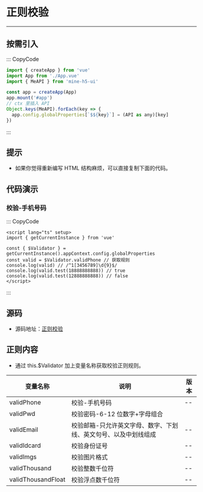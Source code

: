 # 正则校验

---

## 按需引入

::: CopyCode

```JavaScript
import { createApp } from 'vue'
import App from './App.vue'
import { MeAPI } from 'mine-h5-ui'

const app = createApp(App)
app.mount('#app')
// ctx 里插入 API
Object.keys(MeAPI).forEach(key => {
  app.config.globalProperties[`$${key}`] = (API as any)[key]
})
```

:::

## 提示

- 如果你觉得重新编写 HTML 结构麻烦，可以直接复制下面的代码。

## 代码演示

### 校验-手机号码

::: CopyCode

```Vue
<script lang="ts" setup>
import { getCurrentInstance } from 'vue'

const { $Validator } = getCurrentInstance().appContext.config.globalProperties
const valid = $Validator.validPhone // 获取规则
console.log(valid) // /^1[3456789]\d{9}$/
console.log(valid.test(18888888888)) // true
console.log(valid.test(12888888888)) // false
</script>
```

:::

## 源码

- 源码地址：[正则校验](https://github.com/biaov/MINE-H5-UI/blob/master/packages/MeAPI/validator.js)

## 正则内容

- 通过 this.$Validator 加上变量名称获取校验正则规则。

| 变量名称           | 说明                                                            | 版本 |
| ------------------ | --------------------------------------------------------------- | ---- |
| validPhone         | 校验-手机号码                                                   | --   |
| validPwd           | 校验密码-6-12 位数字+字母组合                                   |
| validEmail         | 校验邮箱-只允许英文字母、数字、下划线、英文句号、以及中划线组成 | --   |
| validIdcard        | 校验身份证号                                                    | --   |
| validImgs          | 校验图片格式                                                    | --   |
| validThousand      | 校验整数千位符                                                  | --   |
| validThousandFloat | 校验浮点数千位符                                                | --   |
